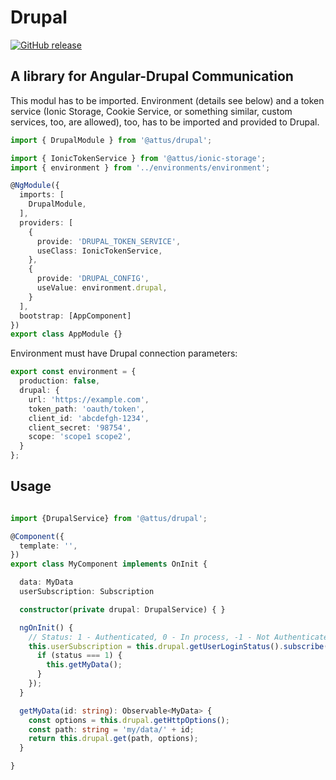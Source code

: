 # Drupal

[![GitHub release](https://img.shields.io/github/release/attus74/drupal.svg)](https://GitHub.com/attus74/drupal/releases/)

## A library for Angular-Drupal Communication

This modul has to be imported. 
Environment (details see below) and a token service (Ionic Storage, Cookie Service, or something similar, custom services, too, are allowed), too, has to be imported and provided to Drupal. 

```ts
import { DrupalModule } from '@attus/drupal';

import { IonicTokenService } from '@attus/ionic-storage';
import { environment } from '../environments/environment';

@NgModule({
  imports: [
    DrupalModule,
  ],
  providers: [
    {
      provide: 'DRUPAL_TOKEN_SERVICE',
      useClass: IonicTokenService,
    },
    {
      provide: 'DRUPAL_CONFIG',
      useValue: environment.drupal,
    }
  ],
  bootstrap: [AppComponent]
})
export class AppModule {}
```

Environment must have Drupal connection parameters:
```ts
export const environment = {
  production: false,
  drupal: {
    url: 'https://example.com',
    token_path: 'oauth/token',
    client_id: 'abcdefgh-1234',
    client_secret: '98754',
    scope: 'scope1 scope2',
  }
};
```

## Usage

```ts

import {DrupalService} from '@attus/drupal';

@Component({
  template: '',
})
export class MyComponent implements OnInit {

  data: MyData
  userSubscription: Subscription

  constructor(private drupal: DrupalService) { }

  ngOnInit() {
    // Status: 1 - Authenticated, 0 - In process, -1 - Not Authenticated
    this.userSubscription = this.drupal.getUserLoginStatus().subscribe(status => {
      if (status === 1) {
        this.getMyData();
      }
    });
  }

  getMyData(id: string): Observable<MyData> {
    const options = this.drupal.getHttpOptions();
    const path: string = 'my/data/' + id;
    return this.drupal.get(path, options);
  }

}
```
